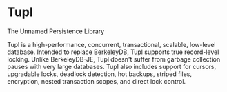 Tupl
====

The Unnamed Persistence Library

Tupl is a high-performance, concurrent, transactional, scalable, low-level database. Intended to replace BerkeleyDB, Tupl supports true record-level locking. Unlike BerkeleyDB-JE, Tupl doesn't suffer from garbage collection pauses with very large databases. Tupl also includes support for cursors, upgradable locks, deadlock detection, hot backups, striped files, encryption, nested transaction scopes, and direct lock control.
